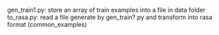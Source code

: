 gen_train1.py: store an array of train examples into a file in data folder
to_rasa.py: read a file generate by gen_train?.py and transform into rasa format (common_examples)
